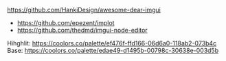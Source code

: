 https://github.com/HankiDesign/awesome-dear-imgui
- https://github.com/epezent/implot
- https://github.com/thedmd/imgui-node-editor

Hihghlit: https://coolors.co/palette/ef476f-ffd166-06d6a0-118ab2-073b4c
Base: https://coolors.co/palette/edae49-d1495b-00798c-30638e-003d5b